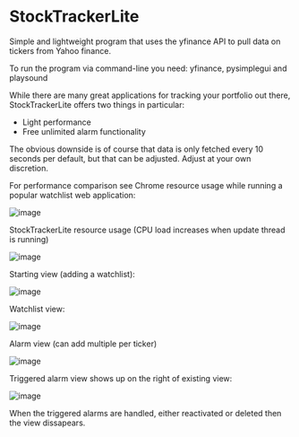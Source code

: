 # StockTrackerLite

Simple and lightweight program that uses the yfinance API to pull data on tickers from Yahoo finance. 

To run the program via command-line you need: yfinance, pysimplegui and playsound

While there are many great applications for tracking your portfolio out there, StockTrackerLite offers two things in particular:
* Light performance
* Free unlimited alarm functionality

The obvious downside is of course that data is only fetched every 10 seconds per default, but that can be adjusted. Adjust at your own discretion.

For performance comparison see Chrome resource usage while running a popular watchlist web application:

![image](https://user-images.githubusercontent.com/34237768/221692186-02c6a398-995b-48af-ae02-6342717aec70.png)

StockTrackerLite resource usage (CPU load increases when update thread is running)

![image](https://user-images.githubusercontent.com/34237768/221692450-b9bd7faf-f29e-4c2c-9b44-c5334190a98d.png)

Starting view (adding a watchlist):

![image](https://user-images.githubusercontent.com/34237768/221693135-752d1097-c41a-416b-8f5e-bc23c4c44115.png)

Watchlist view:

![image](https://user-images.githubusercontent.com/34237768/221693297-56b801d5-9197-4d18-8761-0fb85292bab3.png)

Alarm view (can add multiple per ticker)

![image](https://user-images.githubusercontent.com/34237768/221693878-c9c39893-6fa4-46c1-8255-1d763019dbdb.png)

Triggered alarm view shows up on the right of existing view:

![image](https://user-images.githubusercontent.com/34237768/221694076-4dcb7b29-b184-44a5-9aa0-82c7b6bc0f9b.png)

When the triggered alarms are handled, either reactivated or deleted then the view dissapears. 
